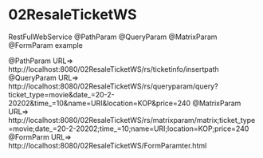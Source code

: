 # 02ResaleTicketWS
RestFulWebService 
        @PathParam
        @QueryParam
        @MatrixParam
        @FormParam
example


@PathParam URL=> http://localhost:8080/02ResaleTicketWS/rs/ticketinfo/insertpath
@QueryParam URL=> http://localhost:8080/02ResaleTicketWS/rs/queryparam/query?ticket_type=movie&date_=20-2-20202&time_=10&name=URI&location=KOP&price=240
@MatrixParam URL=> http://localhost:8080/02ResaleTicketWS/rs/matrixparam/matrix;ticket_type=movie;date_=20-2-20202;time_=10;name=URI;location=KOP;price=240
@FormParm URL=> http://localhost:8080/02ResaleTicketWS/FormParamter.html

